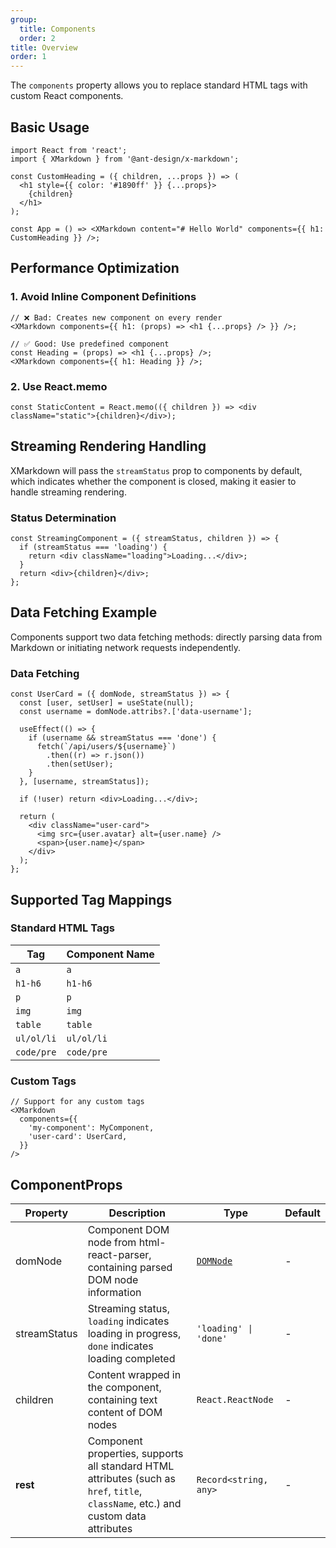 ```yaml
---
group:
  title: Components
  order: 2
title: Overview
order: 1
---
```


The `components` property allows you to replace standard HTML tags with custom React components.

## Basic Usage

```tsx
import React from 'react';
import { XMarkdown } from '@ant-design/x-markdown';

const CustomHeading = ({ children, ...props }) => (
  <h1 style={{ color: '#1890ff' }} {...props}>
    {children}
  </h1>
);

const App = () => <XMarkdown content="# Hello World" components={{ h1: CustomHeading }} />;
```

## Performance Optimization

### 1. Avoid Inline Component Definitions

```tsx
// ❌ Bad: Creates new component on every render
<XMarkdown components={{ h1: (props) => <h1 {...props} /> }} />;

// ✅ Good: Use predefined component
const Heading = (props) => <h1 {...props} />;
<XMarkdown components={{ h1: Heading }} />;
```

### 2. Use React.memo

```tsx
const StaticContent = React.memo(({ children }) => <div className="static">{children}</div>);
```

## Streaming Rendering Handling

XMarkdown will pass the `streamStatus` prop to components by default, which indicates whether the component is closed, making it easier to handle streaming rendering.

### Status Determination

```tsx
const StreamingComponent = ({ streamStatus, children }) => {
  if (streamStatus === 'loading') {
    return <div className="loading">Loading...</div>;
  }
  return <div>{children}</div>;
};
```

## Data Fetching Example

Components support two data fetching methods: directly parsing data from Markdown or initiating network requests independently.

### Data Fetching

```tsx
const UserCard = ({ domNode, streamStatus }) => {
  const [user, setUser] = useState(null);
  const username = domNode.attribs?.['data-username'];

  useEffect(() => {
    if (username && streamStatus === 'done') {
      fetch(`/api/users/${username}`)
        .then((r) => r.json())
        .then(setUser);
    }
  }, [username, streamStatus]);

  if (!user) return <div>Loading...</div>;

  return (
    <div className="user-card">
      <img src={user.avatar} alt={user.name} />
      <span>{user.name}</span>
    </div>
  );
};
```

## Supported Tag Mappings

### Standard HTML Tags

| Tag        | Component Name |
| ---------- | -------------- |
| `a`        | `a`            |
| `h1-h6`    | `h1-h6`        |
| `p`        | `p`            |
| `img`      | `img`          |
| `table`    | `table`        |
| `ul/ol/li` | `ul/ol/li`     |
| `code/pre` | `code/pre`     |

### Custom Tags

```tsx
// Support for any custom tags
<XMarkdown
  components={{
    'my-component': MyComponent,
    'user-card': UserCard,
  }}
/>
```

## ComponentProps

| Property | Description | Type | Default |
| --- | --- | --- | --- |
| domNode | Component DOM node from html-react-parser, containing parsed DOM node information | [`DOMNode`](https://github.com/remarkablemark/html-react-parser?tab=readme-ov-file#replace) | - |
| streamStatus | Streaming status, `loading` indicates loading in progress, `done` indicates loading completed | `'loading' \| 'done'` | - |
| children | Content wrapped in the component, containing text content of DOM nodes | `React.ReactNode` | - |
| **rest** | Component properties, supports all standard HTML attributes (such as `href`, `title`, `className`, etc.) and custom data attributes | `Record<string, any>` | - |
